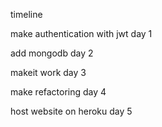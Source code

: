 timeline

make authentication with jwt day 1

add mongodb day 2

makeit work day 3

make refactoring day 4

host website on heroku day 5
